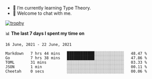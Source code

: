 <!--
### Hi there 👋

- 🤔 I was learning formal verification with Coq formally, but want to **build things** now.
- 😬 I am broadly interested in **computer systems** and **programming languages** (just a beginner 🥺).
- 🤩 (I hope I can) code for fun!

<img src="https://github-readme-stats.vercel.app/api?username=xxchan&show_icons=true&icon_color=0366d6&text_color=24292e&bg_color=ffffff&hide_title=true" />

---
-->


- 🌱 I’m currently learning Type Theory.
- 💬 Welcome to chat with me.


[![trophy](https://github-profile-trophy.vercel.app/?username=xxchan&theme=flat)](https://github.com/xxchan)


📊 **The last 7 days I spent my time on** 

<!--START_SECTION:waka-->
```text
16 June, 2021 - 22 June, 2021

Markdown   7 hrs 44 mins   ████████████░░░░░░░░░░░░░   48.47 % 
Go         7 hrs 38 mins   ████████████░░░░░░░░░░░░░   47.86 % 
TOML       31 mins         ░░░░░░░░░░░░░░░░░░░░░░░░░   03.33 % 
JSON       1 min           ░░░░░░░░░░░░░░░░░░░░░░░░░   00.11 % 
Cheetah    0 secs          ░░░░░░░░░░░░░░░░░░░░░░░░░   00.06 %
```
<!--END_SECTION:waka-->

<!--
**xxchan/xxchan** is a ✨ _special_ ✨ repository because its `README.md` (this file) appears on your GitHub profile.

Here are some ideas to get you started:

- 🔭 I’m currently working on ...
- 🌱 I’m currently learning ...
- 👯 I’m looking to collaborate on ...
- 🤔 I’m looking for help with ...
- 💬 Ask me about ...
- 📫 How to reach me: ...
- 😄 Pronouns: ...
- ⚡ Fun fact: ...
-->
